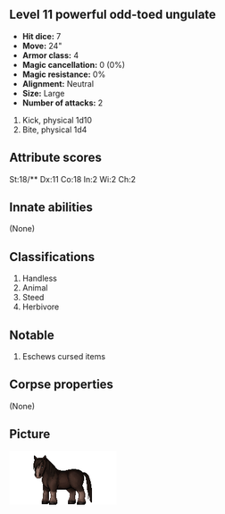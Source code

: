 ## Level 11 powerful odd-toed ungulate

- **Hit dice:** 7
- **Move:** 24"
- **Armor class:** 4
- **Magic cancellation:** 0 (0%)
- **Magic resistance:** 0%
- **Alignment:** Neutral
- **Size:** Large
- **Number of attacks:** 2
1. Kick, physical 1d10
2. Bite, physical 1d4

## Attribute scores

St:18/** Dx:11 Co:18 In:2 Wi:2 Ch:2

## Innate abilities

(None)

## Classifications

1. Handless
2. Animal
3. Steed
4. Herbivore

## Notable

1. Eschews cursed items

## Corpse properties

(None)

## Picture

![Warhorse](https://github.com/hyvanmielenpelit/GnollHackTileSet/blob/main/Monsters/warhorse/warhorse.png?raw=true)
